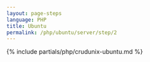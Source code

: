 ```yaml
---
layout: page-steps
language: PHP
title: Ubuntu
permalink: /php/ubuntu/server/step/2
---
```


{% include partials/php/crudunix-ubuntu.md %}
